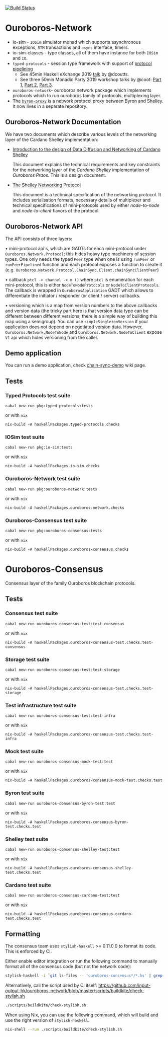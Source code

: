 [![Build Status](https://badge.buildkite.com/3c5e581fd69202ceddd64e91351846c41baa285aaca835cdd9.svg?style=flat-square&branch=master)](https://buildkite.com/input-output-hk/ouroboros-network)

# Ouroboros-Network

* io-sim - `IOSim` simulator monad which supports asynchronous exceptions,
  `STM` transactions and `async` interface, timers.
* io-sim-classes - type classes, all of them have instance for both `IOSim` and
  `IO`.
* `typed-protocols` - session type framework with support of [protocol pipelining](https://en.wikipedia.org/wiki/Protocol_pipelining)
  * See 45min Haskell eXchange 2019 [talk](https://skillsmatter.com/skillscasts/14633-45-minute-talk-by-duncan-coutts) by @dcoutts.
  * See three 50min Monadic Party 2019 workshop talks by @coot: [Part 1](https://www.youtube.com/watch?v=j8gza2L61nM), [Part 2](https://www.youtube.com/watch?v=oV6KSl1srL8), [Part 3](https://www.youtube.com/watch?v=nOIQCRPwmPA).
* `ouroboros-network`- ouroboros network package which implements protocols
  which to run ouroboros family of protocols, multiplexing layer.
* The [`byron-proxy`](https://github.com/input-output-hk/cardano-byron-proxy) is a network protocol proxy between Byron and Shelley.
  It now lives in a separate repository.

## Ouroboros-Network Documentation

We have two documents which describe various levels of the networking layer of
the Cardano Shelley implementation:

* [Introduction to the design of Data Diffusion and Networking of Cardano Shelley](https://hydra.iohk.io/job/Cardano/ouroboros-network/native.docs.x86_64-linux/latest/download/1)

  This document explains the technical requirements and key constraints for the networking
  layer of the _Cardano Shelley_ implementation of _Ouroboros Praos_.  This is
  a design document.

* [The Shelley Networking Protocol](https://hydra.iohk.io/job/Cardano/ouroboros-network/native.docs.x86_64-linux/latest/download/2)
  
  This document is a technical specification of the networking protocol.  It
  includes serialisation formats, necessary details of multiplexer and
  technical specifications of mini-protocols used by either _node-to-node_ and
  _node-to-client_ flavors of the protocol. 

## Ouroboros-Network API

The API consists of three layers:

• mini-protocol api's, which are GADTs for each mini-protocol under `Ouroboros.Network.Protocol`; this hides heavy type machinery of session types.  One only needs the typed `Peer` type  when one is using `runPeer` or `runPeerPipelined` function and each protocol exposes a function to create it (e.g. `Ouroboros.Network.Protocol.ChainSync.Client.chainSyncClientPeer`)

• callback `ptcl -> channel -> m ()` where `ptcl` is enumeration for each mini-protocol, this is either `NodeToNodeProtocols` or `NodeToClientProtocols`.  The callback is wrapped in `OuroborosApplication` GADT which allows to differentiate the initiator / responder (or client / server) callbacks.

• versioning which is a map from version numbers to the above callbacks and version data (the tricky part here is that version data type can be different between different versions; there is a simple way of building this map using a semigroup). You can use `simpleSingletonVersion` if your application does not depend on negotiated version data.  However, `Ouroboros.Network.NodeToNode` and `Ouroboros.Network.NodeToClient` expose `V1` api which hides versioning from the caller.

## Demo application

You can run a demo application, check
[chain-sync-demo](https://github.com/input-output-hk/ouroboros-network/wiki/Ouroboros-Network-Demo)
wiki page.

## Tests

### Typed Protocols test suite
```
cabal new-run pkg:typed-protocols:tests
```
or with `nix`
```
nix-build -A haskellPackages.typed-protocols.checks
```
### IOSim test suite
```
cabal new-run pkg:io-sim:tests
```
or with `nix`
```
nix-build -A haskellPackages.io-sim.checks
```
### Ouroboros-Network test suite
```
cabal new-run pkg:ouroboros-network:tests
```
or with `nix`
```
nix-build -A haskellPackages.ouroboros-network.checks
```
### Ouroboros-Consensus test suite
```
cabal new-run pkg:ouroboros-consensus:tests
```
or with `nix`
```
nix-build -A haskellPackages.ouroboros-consensus.checks
```

# Ouroboros-Consensus

Consensus layer of the family Ouroboros blockchain protocols.

## Tests

### Consensus test suite
```
cabal new-run ouroboros-consensus-test:test-consensus
```
or with `nix`
```
nix-build -A haskellPackages.ouroboros-consensus-test.checks.test-consensus
```
### Storage test suite
```
cabal new-run ouroboros-consensus-test:test-storage
```
or with `nix`
```
nix-build -A haskellPackages.ouroboros-consensus-test.checks.test-storage
```
### Test infrastructure test suite
```
cabal new-run ouroboros-consensus-test:test-infra
```
or with `nix`
```
nix-build -A haskellPackages.ouroboros-consensus-test.checks.test-infra
```
### Mock test suite
```
cabal new-run ouroboros-consensus-mock-test:test
```
or with `nix`
```
nix-build -A haskellPackages.ouroboros-consensus-mock-test.checks.test
```
### Byron test suite
```
cabal new-run ouroboros-consensus-byron-test:test
```
or with `nix`
```
nix-build -A haskellPackages.ouroboros-consensus-byron-test.checks.test
```
### Shelley test suite
```
cabal new-run ouroboros-consensus-shelley-test:test
```
or with `nix`
```
nix-build -A haskellPackages.ouroboros-consensus-shelley-test.checks.test
```
### Cardano test suite
```
cabal new-run ouroboros-consensus-cardano-test:test
```
or with `nix`
```
nix-build -A haskellPackages.ouroboros-consensus-cardano-test.checks.test
```

## Formatting

The consensus team uses `stylish-haskell` >= 0.11.0.0 to format its code. This
is enforced by CI.

Either enable editor integration or run the following command to manually
format all of the consensus code (but not the network code):

```bash
stylish-haskell -i `git ls-files -- 'ouroboros-consensus*/*.hs' | grep -v Setup.hs`
```

Alternatively, call the script used by CI itself:
https://github.com/input-output-hk/ouroboros-network/blob/master/scripts/buildkite/check-stylish.sh

```bash
./scripts/buildkite/check-stylish.sh
```

When using Nix, you can use the following command, which will build and use
the right version of `stylish-haskell`.

```bash
nix-shell --run ./scripts/buildkite/check-stylish.sh
```
